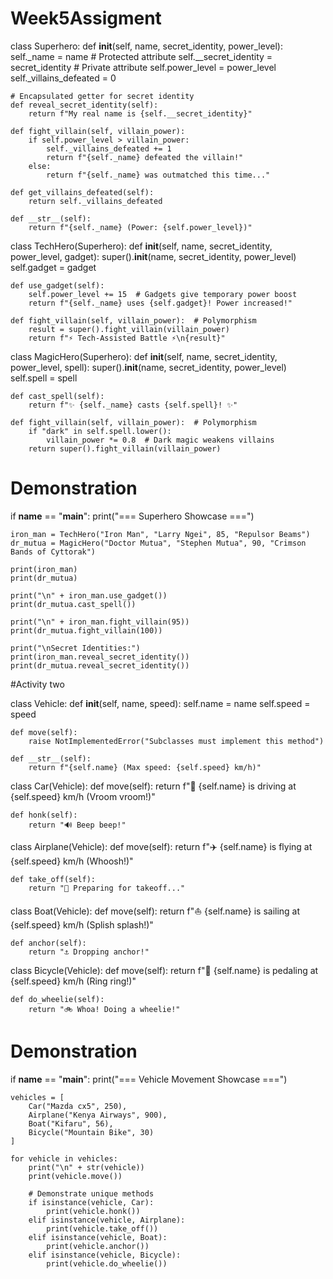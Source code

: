 # Week5Assigment
class Superhero:
    def __init__(self, name, secret_identity, power_level):
        self._name = name  # Protected attribute
        self.__secret_identity = secret_identity  # Private attribute
        self.power_level = power_level
        self._villains_defeated = 0

    # Encapsulated getter for secret identity
    def reveal_secret_identity(self):
        return f"My real name is {self.__secret_identity}"

    def fight_villain(self, villain_power):
        if self.power_level > villain_power:
            self._villains_defeated += 1
            return f"{self._name} defeated the villain!"
        else:
            return f"{self._name} was outmatched this time..."

    def get_villains_defeated(self):
        return self._villains_defeated

    def __str__(self):
        return f"{self._name} (Power: {self.power_level})"


class TechHero(Superhero):
    def __init__(self, name, secret_identity, power_level, gadget):
        super().__init__(name, secret_identity, power_level)
        self.gadget = gadget

    def use_gadget(self):
        self.power_level += 15  # Gadgets give temporary power boost
        return f"{self._name} uses {self.gadget}! Power increased!"

    def fight_villain(self, villain_power):  # Polymorphism
        result = super().fight_villain(villain_power)
        return f"⚡ Tech-Assisted Battle ⚡\n{result}"


class MagicHero(Superhero):
    def __init__(self, name, secret_identity, power_level, spell):
        super().__init__(name, secret_identity, power_level)
        self.spell = spell

    def cast_spell(self):
        return f"✨ {self._name} casts {self.spell}! ✨"

    def fight_villain(self, villain_power):  # Polymorphism
        if "dark" in self.spell.lower():
            villain_power *= 0.8  # Dark magic weakens villains
        return super().fight_villain(villain_power)


# Demonstration
if __name__ == "__main__":
    print("=== Superhero Showcase ===")
    
    iron_man = TechHero("Iron Man", "Larry Ngei", 85, "Repulsor Beams")
    dr_mutua = MagicHero("Doctor Mutua", "Stephen Mutua", 90, "Crimson Bands of Cyttorak")
    
    print(iron_man)
    print(dr_mutua)
    
    print("\n" + iron_man.use_gadget())
    print(dr_mutua.cast_spell())
    
    print("\n" + iron_man.fight_villain(95))
    print(dr_mutua.fight_villain(100))
    
    print("\nSecret Identities:")
    print(iron_man.reveal_secret_identity())
    print(dr_mutua.reveal_secret_identity())
    
  #Activity two

class Vehicle:
    def __init__(self, name, speed):
        self.name = name
        self.speed = speed
    
    def move(self):
        raise NotImplementedError("Subclasses must implement this method")
    
    def __str__(self):
        return f"{self.name} (Max speed: {self.speed} km/h)"


class Car(Vehicle):
    def move(self):
        return f"🚗 {self.name} is driving at {self.speed} km/h (Vroom vroom!)"
    
    def honk(self):
        return "🔊 Beep beep!"


class Airplane(Vehicle):
    def move(self):
        return f"✈️ {self.name} is flying at {self.speed} km/h (Whoosh!)"
    
    def take_off(self):
        return "🛫 Preparing for takeoff..."


class Boat(Vehicle):
    def move(self):
        return f"⛵ {self.name} is sailing at {self.speed} km/h (Splish splash!)"
    
    def anchor(self):
        return "⚓ Dropping anchor!"


class Bicycle(Vehicle):
    def move(self):
        return f"🚴 {self.name} is pedaling at {self.speed} km/h (Ring ring!)"
    
    def do_wheelie(self):
        return "🚲 Whoa! Doing a wheelie!"


# Demonstration
if __name__ == "__main__":
    print("=== Vehicle Movement Showcase ===")
    
    vehicles = [
        Car("Mazda cx5", 250),
        Airplane("Kenya Airways", 900),
        Boat("Kifaru", 56),
        Bicycle("Mountain Bike", 30)
    ]
    
    for vehicle in vehicles:
        print("\n" + str(vehicle))
        print(vehicle.move())
        
        # Demonstrate unique methods
        if isinstance(vehicle, Car):
            print(vehicle.honk())
        elif isinstance(vehicle, Airplane):
            print(vehicle.take_off())
        elif isinstance(vehicle, Boat):
            print(vehicle.anchor())
        elif isinstance(vehicle, Bicycle):
            print(vehicle.do_wheelie())



  
